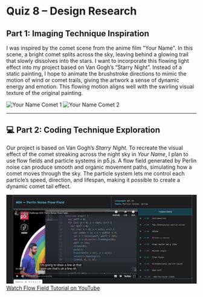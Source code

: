 # Quiz 8 – Design Research

## Part 1: Imaging Technique Inspiration

I was inspired by the comet scene from the anime film "Your Name". In this scene, a bright comet splits across the sky, leaving behind a glowing trail that slowly dissolves into the stars. I want to incorporate this flowing light effect into my project based on Van Gogh’s “Starry Night”. Instead of a static painting, I hope to animate the brushstroke directions to mimic the motion of wind or comet trails, giving the artwork a sense of dynamic energy and emotion. This flowing motion aligns well with the swirling visual texture of the original painting.

![Your Name Comet 1](assets/name1.png)
![Your Name Comet 2](assets/name2.png)

---

## 💻 Part 2: Coding Technique Exploration

Our project is based on Van Gogh’s *Starry Night*. To recreate the visual effect of the comet streaking across the night sky in *Your Name*, I plan to use flow fields and particle systems in p5.js. A flow field generated by Perlin noise can produce smooth and organic movement paths, simulating how a comet moves through the sky. The particle system lets me control each particle’s speed, direction, and lifespan, making it possible to create a dynamic comet tail effect.

![Flow Field Example](assets/name3.png)
[Watch Flow Field Tutorial on YouTube](https://www.youtube.com/watch?v=BjoM9oKOAKY)
